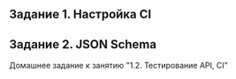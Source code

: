 

## Задание 1. Настройка CI
## Задание 2. JSON Schema
Домашнее задание к занятию "1.2. Тестирование API, CI"